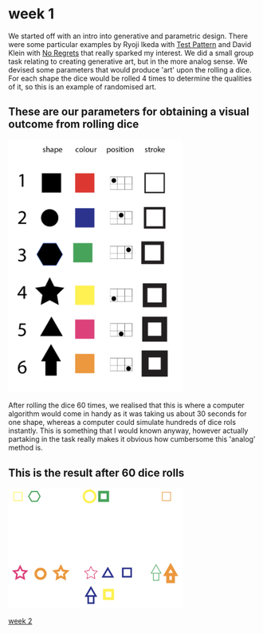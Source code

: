 # week 1
We started off with an intro into generative and parametric design. There were some particular examples by Ryoji Ikeda with [Test Pattern](https://www.youtube.com/watch?v=XwjlYpJCBgk) and David Klein with [No Regrets](http://davidjklein.ca/No-Regrets) that really sparked my interest. We did a small group task relating to creating generative art, but in the more analog sense. We devised some parameters that would produce 'art' upon the rolling a dice. For each shape the dice would be rolled 4 times to determine the qualities of it, so this is an example of randomised art.
## These are our parameters for obtaining a visual outcome from rolling dice
<img src="Screen%20Shot%202020-07-24%20at%203.29.08%20pm.png" width="350" />

After rolling the dice 60 times, we realised that this is where a computer algorithm would come in handy as it was taking us about 30 seconds for one shape, whereas a computer could simulate hundreds of dice rols instantly. This is something that I would known anyway, however actually partaking in the task really makes it obvious how cumbersome this 'analog' method is.
## This is the result after 60 dice rolls
<img src="art.png" width="350" />

[week 2](https://sylvain-girard.github.io/Slave2theAlgo2020/week02/)
